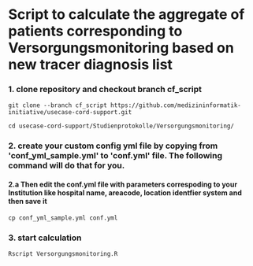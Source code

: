 # Script to calculate the aggregate of patients corresponding to Versorgungsmonitoring based on new tracer diagnosis list


### 1. clone repository and checkout branch cf_script

```
git clone --branch cf_script https://github.com/medizininformatik-initiative/usecase-cord-support.git

cd usecase-cord-support/Studienprotokolle/Versorgungsmonitoring/
```

### 2. create your custom config yml file by copying from 'conf_yml_sample.yml' to 'conf.yml' file. The following command will do that for you.
#### 2.a Then edit the conf.yml file with parameters correspoding to your Institution like hospital name, areacode, location identfier system and then save it 
```
cp conf_yml_sample.yml conf.yml
```



### 3. start calculation
```
Rscript Versorgungsmonitoring.R
```